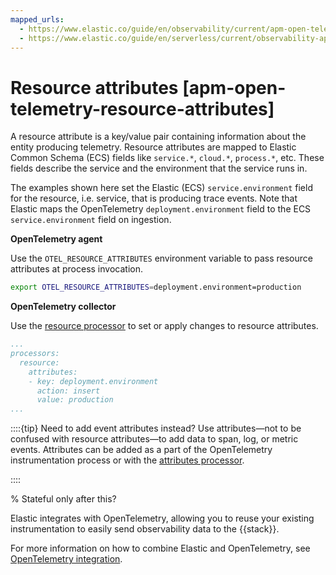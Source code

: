 ```yaml
---
mapped_urls:
  - https://www.elastic.co/guide/en/observability/current/apm-open-telemetry-resource-attributes.html
  - https://www.elastic.co/guide/en/serverless/current/observability-apm-agents-opentelemetry-resource-attributes.html
---
```


# Resource attributes [apm-open-telemetry-resource-attributes]

A resource attribute is a key/value pair containing information about the entity producing telemetry. Resource attributes are mapped to Elastic Common Schema (ECS) fields like `service.*`, `cloud.*`, `process.*`, etc. These fields describe the service and the environment that the service runs in.

The examples shown here set the Elastic (ECS) `service.environment` field for the resource, i.e. service, that is producing trace events. Note that Elastic maps the OpenTelemetry `deployment.environment` field to the ECS `service.environment` field on ingestion.

**OpenTelemetry agent**

Use the `OTEL_RESOURCE_ATTRIBUTES` environment variable to pass resource attributes at process invocation.

```bash
export OTEL_RESOURCE_ATTRIBUTES=deployment.environment=production
```

**OpenTelemetry collector**

Use the [resource processor](https://github.com/open-telemetry/opentelemetry-collector-contrib/tree/main/processor/resourceprocessor) to set or apply changes to resource attributes.

```yaml
...
processors:
  resource:
    attributes:
    - key: deployment.environment
      action: insert
      value: production
...
```

::::{tip}
Need to add event attributes instead? Use attributes—​not to be confused with resource attributes—​to add data to span, log, or metric events. Attributes can be added as a part of the OpenTelemetry instrumentation process or with the [attributes processor](https://github.com/open-telemetry/opentelemetry-collector-contrib/blob/main/processor/attributesprocessor).

::::

% Stateful only after this?

Elastic integrates with OpenTelemetry, allowing you to reuse your existing instrumentation to easily send observability data to the {{stack}}.

For more information on how to combine Elastic and OpenTelemetry, see [OpenTelemetry integration](../../../solutions/observability/apps/use-opentelemetry-with-apm.md).